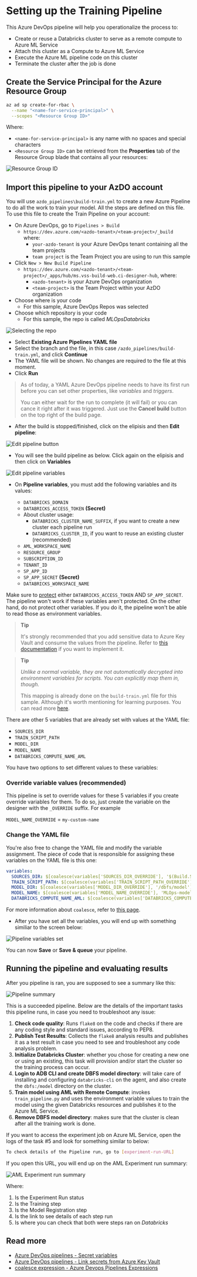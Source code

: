 # Setting up the Training Pipeline

This Azure DevOps pipeline will help you operationalize the process to:
- Create or reuse a Databricks cluster to serve as a remote
compute to Azure ML Service
- Attach this cluster as a Compute to Azure ML Service
- Execute the Azure ML pipeline code on this cluster
- Terminate the cluster after the job is done

## Create the Service Principal for the Azure Resource Group

```bash
az ad sp create-for-rbac \
  --name "<name-for-service-principal>" \
  --scopes "<Resource Group ID>"
```

Where:

- `<name-for-service-principal>` is any name with no
spaces and special characters
- `<Resource Group ID>` can be retrieved from the **Properties** tab of the
Resource Group blade that contains all your resources:

![Resource Group ID](images/training/02-resource-group-id.png)

## Import this pipeline to your AzDO account

You will use `azdo_pipelines\build-train.yml` to create a new Azure
Pipeline to do all the work to train your model. All the steps are defined
on this file. To use this file to create the Train Pipeline on your account:

- On Azure DevOps, go to `Pipelines > Build`
  - `https://dev.azure.com/<azdo-tenant>/<team-project>/_build` where:
    - `your-azdo-tenant` is your Azure DevOps tenant containing all
    the team projects
    - `team project` is the Team Project you are using to run this sample
- Click `New > New Build Pipeline`
  - `https://dev.azure.com/<azdo-tenant>/<team-project>/_apps/hub/ms.vss-build-web.ci-designer-hub`, where:
    - `<azdo-tenant>` is your Azure DevOps organization
    - `<team-project>` is the Team Project within your AzDO organization
- Choose where is your code
  - For this sample, Azure DevOps Repos was selected
- Choose which repository is your code
  - For this sample, the repo is called *MLOpsDatabricks*

![Selecting the repo](images/training/03-select-repo.png)

- Select **Existing Azure Pipelines YAML file**
- Select the branch and the file, in this case
`/azdo_pipelines/build-train.yml`, and click **Continue**
- The YAML file will be shown. No changes are required to the file at
this moment.
- Click **Run**

> As of today, a YAML Azure DevOps pipeline needs to have its first run before
> you can set other properties, like *variables* and *triggers*.
> 
> You can either wait for the run to complete (it will fail) or you can cance
> it right after it was triggered. Just use the **Cancel build** button on the
> top right of the build page.

* After the build is stopped/finished, click on the elipisis
and then **Edit pipeline**:

![Edit pipeline button](images/training/04-edit-pipeline-button.png)

* You will see the build pipeline as below. Click again on the elipisis
and then click on **Variables**

![Edit pipeline variables](images/training/05-variables-button.png)

* On **Pipeline variables**, you must add the following
variables and its values:

  * `DATABRICKS_DOMAIN`
  * `DATABRICKS_ACCESS_TOKEN` **(Secret)**
  * About cluster usage:
    * `DATABRICKS_CLUSTER_NAME_SUFFIX`, if you want to create a
    new cluster each pipeline run
    * `DATABRICKS_CLUSTER_ID`, if you want to reuse an
    existing cluster (recommended)
  * `AML_WORKSPACE_NAME`
  * `RESOURCE_GROUP`
  * `SUBSCRIPTION_ID`
  * `TENANT_ID`
  * `SP_APP_ID`
  * `SP_APP_SECRET` **(Secret)**
  * `DATABRICKS_WORKSPACE_NAME`

Make sure to [protect](https://docs.microsoft.com/en-us/azure/devops/pipelines/process/variables?view=azure-devops&tabs=classic%2Cbatch#secret-variables)
either `DATABRICKS_ACCESS_TOKEN` AND `SP_APP_SECRET`.
The pipeline won't work if these variables aren't protected. On the other hand,
do not protect other variables. If you do it, the pipeline won't be able to
read those as environment variables.

  > **Tip**
  > 
  > It's strongly recommended that you add sensitive data to Azure Key Vault
  > and consume the values from the pipeline. Refer to
  > [this documentation](https://docs.microsoft.com/en-us/azure/devops/pipelines/library/variable-groups?view=azure-devops&tabs=yaml#link-secrets-from-an-azure-key-vault)
  > if you want to implement it.
  
  > **Tip**
  > 
  > _Unlike a normal variable, they are not automatically decrypted into
  > environment variables for scripts. You can explicitly map them in, though._
  > 
  > This mapping is already done on the `build-train.yml` file for this sample.
  > Although it's worth mentioning for learning purposes.
  > You can read more [here](https://docs.microsoft.com/en-us/azure/devops/pipelines/process/variables?view=azure-devops&tabs=classic%2Cbatch#secret-variables).

There are other 5 variables that are already set with values at the YAML file:

* `SOURCES_DIR`
* `TRAIN_SCRIPT_PATH`
* `MODEL_DIR`
* `MODEL_NAME`
* `DATABRICKS_COMPUTE_NAME_AML`
  
You have two options to set different values to these variables:

### Override variable values (recommended)

This pipeline is set to override values for these 5 variables if you create
override variables for them. To do so, just create the variable on the designer
with the `_OVERRIDE` suffix. For example

`MODEL_NAME_OVERRIDE` = `my-custom-name`

### Change the YAML file

You're also free to change the YAML file and modify the variable assignment.
The piece of code that is responsible for assigning these variables on the
YAML file is this one:

```yaml
variables:
  SOURCES_DIR: $[coalesce(variables['SOURCES_DIR_OVERRIDE'], '$(Build.SourcesDirectory)')]
  TRAIN_SCRIPT_PATH: $[coalesce(variables['TRAIN_SCRIPT_PATH_OVERRIDE'], 'src/train/train.py')]
  MODEL_DIR: $[coalesce(variables['MODEL_DIR_OVERRIDE'], '/dbfs/model')]
  MODEL_NAME: $[coalesce(variables['MODEL_NAME_OVERRIDE'], 'MLOps-model')]
  DATABRICKS_COMPUTE_NAME_AML: $[coalesce(variables['DATABRICKS_COMPUTE_NAME_AML_OVERRIDE'], 'ADB-Compute')]
```

For more information about `coalesce`, refer to
[this page](https://docs.microsoft.com/en-us/azure/devops/pipelines/process/expressions?view=azure-devops#coalesce).

  * After you have set all the variables, you will end up with something
  similiar to the screen below:

  ![Pipeline variables set](images/training/06-pipeline-variables-set.png)

  You can now **Save** or **Save & queue** your pipeline.

  ## Running the pipeline and evaluating results

  After you pipeline is ran, you are supposed to see a summary like this:

  ![Pipeline summary](images/training/07-pipeline-summary.png)

  This is a succeeded pipeline. Below are the details of the important tasks
  this pipeline runs, in case you need to troubleshoot any issue:

  1) **Check code quality**: Runs `flake8` on the code and checks if there
  are any coding style and standard issues, according to PEP8.
  2) **Publish Test Results**: Collects the `flake8` analysis results and
  publishes it as a test result in case you need to see and troubleshoot
  any code analysis problem.
  3) **Initialize Databricks Cluster**: whether you chose for creating a new
  one or using an existing, this task will provision and/or start the cluster
  so the training process can occur.
  4) **Login to ADB CLI and create DBFS model directory**: will take care of
  installing and configuring `databricks-cli` on the agent, and also create
  the `dbfs:/model` directory on the cluster.
  5) **Train model using AML with Remote Compute**: invokes `train_pipeline.py`
  and uses the environment variable values to train the model using the given
  Databricks resources and publishes it to the Azure ML Service.
  6) **Remove DBFS model directory**: makes sure that the cluster is clean
  after all the training work is done.

  If you want to access the experiment job on Azure ML Service, open the logs
  of the task #5 and look for something similar to below:

  ```bash
  To check details of the Pipeline run, go to [experiment-run-URL]
  ```

  If you open this URL, you will end up on the AML Experiment run summary:

  ![AML Experiment run summary](images/training/08-aml-pipeline-summary.png)

  Where:

  1) Is the Experiment Run status
  2) Is the Training step
  3) Is the Model Registration step
  4) Is the link to see details of each step run
  5) Is where you can check that both were steps ran on *Databricks*

  ## Read more

  * [Azure DevOps pipelines - Secret variables](https://docs.microsoft.com/en-us/azure/devops/pipelines/process/variables?view=azure-devops&tabs=classic%2Cbatch#secret-variables)
  * [Azure DevOps pipelines - Link secrets from Azure Key Vault](https://docs.microsoft.com/en-us/azure/devops/pipelines/library/variable-groups?view=azure-devops&tabs=yaml#link-secrets-from-an-azure-key-vault)
  * [coalesce expression - Azure Devops Pipelines Expressions](https://docs.microsoft.com/en-us/azure/devops/pipelines/process/expressions?view=azure-devops#coalesce)
